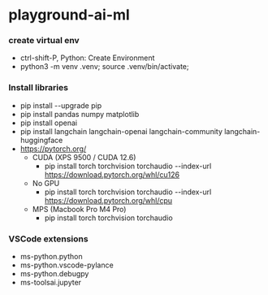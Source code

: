 # playground-ai-ml

### create virtual env
- ctrl-shift-P, Python: Create Environment
- python3 -m venv .venv; source .venv/bin/activate;

### Install libraries
- pip install --upgrade pip
- pip install pandas numpy matplotlib
- pip install openai
- pip install langchain langchain-openai langchain-community langchain-huggingface
- https://pytorch.org/
    - CUDA (XPS 9500 / CUDA 12.6)
        - pip install torch torchvision torchaudio --index-url https://download.pytorch.org/whl/cu126
    - No GPU
        - pip install torch torchvision torchaudio --index-url https://download.pytorch.org/whl/cpu
    - MPS (Macbook Pro M4 Pro)
        - pip install torch torchvision torchaudio

### VSCode extensions
- ms-python.python
- ms-python.vscode-pylance
- ms-python.debugpy
- ms-toolsai.jupyter
